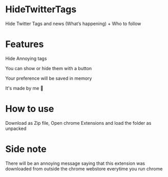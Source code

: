 # HideTwitterTags
Hide Twitter Tags and news (What’s happening) + Who to follow 

# Features


Hide Annoying tags

You can show or hide them with a button

Your preference will be saved in memory

It's made by me 💅



# How to use

Download as Zip file, Open chrome Extensions and load the folder as unpacked 

# Side note

There will be an annoying message saying that this extension was downloaded from outside the chrome webstore everytime you run chrome
